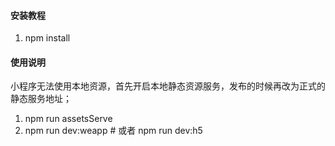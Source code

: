 #### 安装教程

1.  npm install

#### 使用说明

小程序无法使用本地资源，首先开启本地静态资源服务，发布的时候再改为正式的静态服务地址；

1.  npm run assetsServe
2.  npm run dev:weapp # 或者 npm run dev:h5
